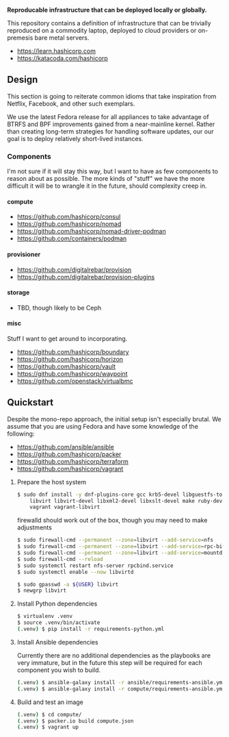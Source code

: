 **Reproducable infrastructure that can be deployed locally or globally.**

This repository contains a definition of infrastructure that can be trivially
reproduced on a commodity laptop, deployed to cloud providers or on-premesis
bare metal servers.

* https://learn.hashicorp.com
* https://katacoda.com/hashicorp


Design
----------
This section is going to reiterate common idioms that take inspiration from
Netflix, Facebook, and other such exemplars.

We use the latest Fedora release for all appliances to take advantage of BTRFS
and BPF improvements gained from a near-mainline kernel. Rather than creating
long-term strategies for handling software updates, our our goal is to deploy
relatively short-lived instances.

### Components
I'm not sure if it will stay this way, but I want to have as few components to
reason about as possible. The more kinds of "stuff" we have the more difficult
it will be to wrangle it in the future, should complexity creep in.

#### compute
* https://github.com/hashicorp/consul
* https://github.com/hashicorp/nomad
* https://github.com/hashicorp/nomad-driver-podman
* https://github.com/containers/podman

#### provisioner
* https://github.com/digitalrebar/provision
* https://github.com/digitalrebar/provision-plugins

#### storage
* TBD, though likely to be Ceph

#### misc
Stuff I want to get around to incorporating.

* https://github.com/hashicorp/boundary
* https://github.com/hashicorp/horizon
* https://github.com/hashicorp/vault
* https://github.com/hashicorp/waypoint
* https://github.com/openstack/virtualbmc


Quickstart
----------
Despite the mono-repo approach, the initial setup isn't especially brutal. We
assume that you are using Fedora and have some knowledge of the following:

* https://github.com/ansible/ansible
* https://github.com/hashicorp/packer
* https://github.com/hashicorp/terraform
* https://github.com/hashicorp/vagrant

1. Prepare the host system

    ```sh
    $ sudo dnf install -y dnf-plugins-core gcc krb5-devel libguestfs-tools-c \
        libvirt libvirt-devel libxml2-devel libxslt-devel make ruby-devel \
        vagrant vagrant-libvirt
    ```

    firewalld should work out of the box, though you may need to make
    adjustments

    ```sh
    $ sudo firewall-cmd --permanent --zone=libvirt --add-service=nfs
    $ sudo firewall-cmd --permanent --zone=libvirt --add-service=rpc-bind
    $ sudo firewall-cmd --permanent --zone=libvirt --add-service=mountd
    $ sudo firewall-cmd --reload
    $ sudo systemctl restart nfs-server rpcbind.service
    $ sudo systemctl enable --now libvirtd
    ```

    ```sh
    $ sudo gpasswd -a ${USER} libvirt
    $ newgrp libvirt
    ```

2. Install Python dependencies

    ```sh
    $ virtualenv .venv
    $ source .venv/bin/activate
    (.venv) $ pip install -r requirements-python.yml
    ```

3. Install Ansible dependencies

    Currently there are no additional dependencies as the playbooks are very
    immature, but in the future this step will be required for each component
    you wish to build.

    ```sh
    (.venv) $ ansible-galaxy install -r ansible/requirements-ansible.yml
    (.venv) $ ansible-galaxy install -r compute/requirements-ansible.yml
    ```

4. Build and test an image

    ```sh
    (.venv) $ cd compute/
    (.venv) $ packer.io build compute.json
    (.venv) $ vagrant up
    ```
